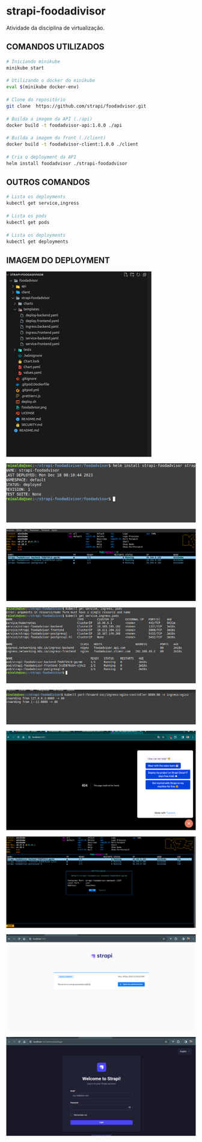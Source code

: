 # strapi-foodadivisor
Atividade da disciplina de virtualização.

## COMANDOS UTILIZADOS

```bash
# Iniciando minikube
minikube start

# Utilizando o docker do minikube
eval $(minikube docker-env)

# Clone do repositório
git clone  https://github.com/strapi/foodadvisor.git

# Builda a imagem da API (./api)
docker build -t foodadvisor-api:1.0.0 ./api

# Builda a imagem do front (./client)
docker build -t foodadvisor-client:1.0.0 ./client

# Cria o deployment da API
helm install foodadvisor ./strapi-foodadvisor
```

## OUTROS COMANDOS

```bash
# Lista os deployments
kubectl get service,ingress

# Lista os pods
kubectl get pods

# Lista os deployments
kubectl get deployments
```

## IMAGEM DO DEPLOYMENT

![Alt text](printscreen/image.png)


![Alt text](printscreen/image-1.png)


![Alt text](printscreen/image-2.png)


![Alt text](printscreen/image-3.png)


![Alt text](printscreen/image-4.png)

![Alt text](printscreen/image-5.png)

![Alt text](printscreen/image-6.png)

![Alt text](printscreen/image-7.png)

![Alt text](printscreen/image-8.png)
